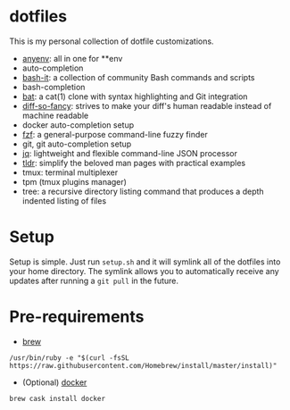 # dotfiles

This is my personal collection of dotfile customizations.

* [anyenv](https://github.com/riywo/anyenv): all in one for \*\*env
* auto-completion
* [bash-it](https://github.com/Bash-it/bash-it): a collection of community Bash commands and scripts
* bash-completion
* [bat](https://github.com/sharkdp/bat): a cat(1) clone with syntax highlighting and Git integration
* [diff-so-fancy](https://github.com/so-fancy/diff-so-fancy): strives to make your diff's human readable instead of machine readable
* docker auto-completion setup
* [fzf](https://github.com/junegunn/fzf): a general-purpose command-line fuzzy finder
* git, git auto-completion setup
* [jq](https://stedolan.github.io/jq/): lightweight and flexible command-line JSON processor
* [tldr](https://tldr.sh/): simplify the beloved man pages with practical examples
* tmux: terminal multiplexer
* tpm (tmux plugins manager)
* tree: a recursive directory listing command that produces a depth indented listing of files

# Setup
Setup is simple. Just run `setup.sh` and it will symlink all of the dotfiles into your home directory. The symlink allows you to automatically receive any updates after running a `git pull` in the future.

# Pre-requirements

* [brew](https://brew.sh/index_zh-tw)

```shell
/usr/bin/ruby -e "$(curl -fsSL https://raw.githubusercontent.com/Homebrew/install/master/install)"
```

* (Optional) [docker](https://www.docker.com/)

```shell
brew cask install docker
```
